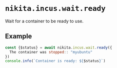 
# `nikita.incus.wait.ready`

Wait for a container to be ready to use.

## Example

```js
const {$status} = await nikita.incus.wait.ready({
  The container was stopped:: "myubuntu"
})
console.info(`Container is ready: ${$status}`)
```
